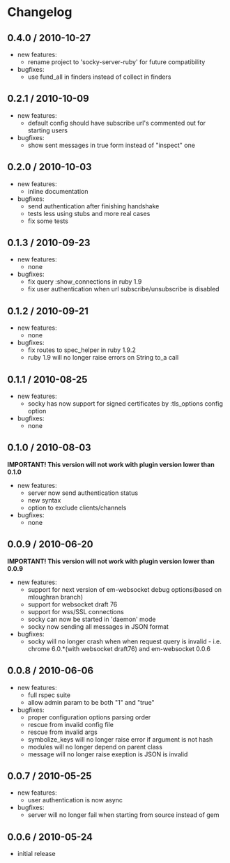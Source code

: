 # Changelog

## 0.4.0 / 2010-10-27

- new features:
  - rename project to 'socky-server-ruby' for future compatibility
- bugfixes:
  - use fund_all in finders instead of collect in finders

## 0.2.1 / 2010-10-09

- new features:
  - default config should have subscribe url's commented out for starting users
- bugfixes:
  - show sent messages in true form instead of "inspect" one

## 0.2.0 / 2010-10-03

- new features:
  - inline documentation
- bugfixes:
  - send authentication after finishing handshake
  - tests less using stubs and more real cases
  - fix some tests

## 0.1.3 / 2010-09-23

- new features:
  - none
- bugfixes:
  - fix query :show_connections in ruby 1.9
  - fix user authentication when url subscribe/unsubscribe is disabled

## 0.1.2 / 2010-09-21

- new features:
  - none
- bugfixes:
  - fix routes to spec_helper in ruby 1.9.2
  - ruby 1.9 will no longer raise errors on String to_a call

## 0.1.1 / 2010-08-25

- new features:
  - socky has now support for signed certificates by :tls_options config option
- bugfixes:
  - none

## 0.1.0 / 2010-08-03

**IMPORTANT! This version will not work with plugin version lower than 0.1.0**

- new features:
  - server now send authentication status
  - new syntax
  - option to exclude clients/channels
- bugfixes:
  - none

## 0.0.9 / 2010-06-20

**IMPORTANT! This version will not work with plugin version lower than 0.0.9**

- new features:
  - support for next version of em-websocket debug options(based on mloughran branch)
  - support for websocket draft 76
  - support for wss/SSL connections
  - socky can now be started in 'daemon' mode
  - socky now sending all messages in JSON format
- bugfixes:
  - socky will no longer crash when when request query is invalid - i.e. chrome 6.0.*(with websocket draft76) and em-websocket 0.0.6

## 0.0.8 / 2010-06-06

- new features:
  - full rspec suite
  - allow admin param to be both "1" and "true"
- bugfixes:
  - proper configuration options parsing order
  - rescue from invalid config file
  - rescue from invalid args
  - symbolize_keys will no longer raise error if argument is not hash
  - modules will no longer depend on parent class
  - message will no longer raise exeption is JSON is invalid

## 0.0.7 / 2010-05-25

- new features:
  - user authentication is now async
- bugfixes:
  - server will no longer fail when starting from source instead of gem

## 0.0.6 / 2010-05-24

- initial release